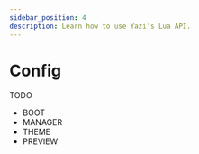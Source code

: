 ```yaml
---
sidebar_position: 4
description: Learn how to use Yazi's Lua API.
---
```


# Config

TODO

- BOOT
- MANAGER
- THEME
- PREVIEW
